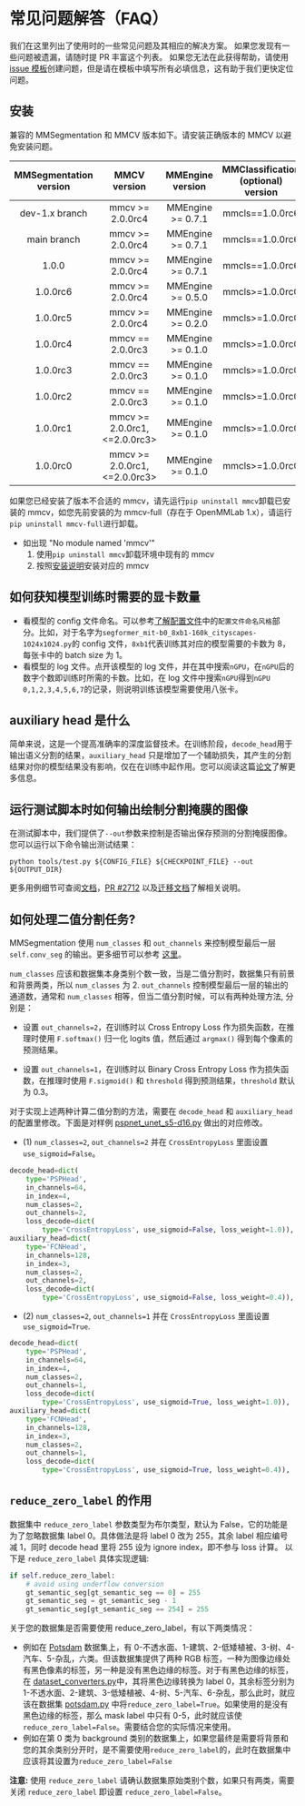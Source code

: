 # 常见问题解答（FAQ）

我们在这里列出了使用时的一些常见问题及其相应的解决方案。 如果您发现有一些问题被遗漏，请随时提 PR 丰富这个列表。 如果您无法在此获得帮助，请使用 [issue 模板](https://github.com/open-mmlab/mmsegmentation/blob/dev-1.x/.github/ISSUE_TEMPLATE/error-report.md/)创建问题，但是请在模板中填写所有必填信息，这有助于我们更快定位问题。

## 安装

兼容的 MMSegmentation 和 MMCV 版本如下。请安装正确版本的 MMCV 以避免安装问题。

| MMSegmentation version |          MMCV version          | MMEngine version  | MMClassification (optional) version | MMDetection (optional) version |
| :--------------------: | :----------------------------: | :---------------: | :---------------------------------: | :----------------------------: |
|     dev-1.x branch     |        mmcv >= 2.0.0rc4        | MMEngine >= 0.7.1 |           mmcls==1.0.0rc6           |         mmdet >= 3.0.0         |
|      main branch       |        mmcv >= 2.0.0rc4        | MMEngine >= 0.7.1 |           mmcls==1.0.0rc6           |         mmdet >= 3.0.0         |
|         1.0.0          |        mmcv >= 2.0.0rc4        | MMEngine >= 0.7.1 |           mmcls==1.0.0rc6           |         mmdet >= 3.0.0         |
|        1.0.0rc6        |        mmcv >= 2.0.0rc4        | MMEngine >= 0.5.0 |           mmcls>=1.0.0rc0           |       mmdet >= 3.0.0rc6        |
|        1.0.0rc5        |        mmcv >= 2.0.0rc4        | MMEngine >= 0.2.0 |           mmcls>=1.0.0rc0           |        mmdet>=3.0.0rc6         |
|        1.0.0rc4        |        mmcv == 2.0.0rc3        | MMEngine >= 0.1.0 |           mmcls>=1.0.0rc0           |  mmdet>=3.0.0rc4, \<=3.0.0rc5  |
|        1.0.0rc3        |        mmcv == 2.0.0rc3        | MMEngine >= 0.1.0 |           mmcls>=1.0.0rc0           |  mmdet>=3.0.0rc4, \<=3.0.0rc5  |
|        1.0.0rc2        |        mmcv == 2.0.0rc3        | MMEngine >= 0.1.0 |           mmcls>=1.0.0rc0           |  mmdet>=3.0.0rc4, \<=3.0.0rc5  |
|        1.0.0rc1        | mmcv >= 2.0.0rc1, \<=2.0.0rc3> | MMEngine >= 0.1.0 |           mmcls>=1.0.0rc0           |          Not required          |
|        1.0.0rc0        | mmcv >= 2.0.0rc1, \<=2.0.0rc3> | MMEngine >= 0.1.0 |           mmcls>=1.0.0rc0           |          Not required          |

如果您已经安装了版本不合适的 mmcv，请先运行`pip uninstall mmcv`卸载已安装的 mmcv，如您先前安装的为 mmcv-full（存在于 OpenMMLab 1.x），请运行`pip uninstall mmcv-full`进行卸载。

- 如出现 "No module named 'mmcv'"
  1. 使用`pip uninstall mmcv`卸载环境中现有的 mmcv
  2. 按照[安装说明](../get_started.md)安装对应的 mmcv

## 如何获知模型训练时需要的显卡数量

- 看模型的 config 文件命名。可以参考[了解配置文件](../user_guides/1_config.md)中的`配置文件命名风格`部分。比如，对于名字为`segformer_mit-b0_8xb1-160k_cityscapes-1024x1024.py`的 config 文件，`8xb1`代表训练其对应的模型需要的卡数为 8，每张卡中的 batch size 为 1。
- 看模型的 log 文件。点开该模型的 log 文件，并在其中搜索`nGPU`，在`nGPU`后的数字个数即训练时所需的卡数。比如，在 log 文件中搜索`nGPU`得到`nGPU 0,1,2,3,4,5,6,7`的记录，则说明训练该模型需要使用八张卡。

## auxiliary head 是什么

简单来说，这是一个提高准确率的深度监督技术。在训练阶段，`decode_head`用于输出语义分割的结果，`auxiliary_head` 只是增加了一个辅助损失，其产生的分割结果对你的模型结果没有影响，仅在在训练中起作用。您可以阅读这篇[论文](https://arxiv.org/pdf/1612.01105.pdf)了解更多信息。

## 运行测试脚本时如何输出绘制分割掩膜的图像

在测试脚本中，我们提供了`--out`参数来控制是否输出保存预测的分割掩膜图像。您可以运行以下命令输出测试结果：

```shell
python tools/test.py ${CONFIG_FILE} ${CHECKPOINT_FILE} --out ${OUTPUT_DIR}
```

更多用例细节可查阅[文档](https://github.com/open-mmlab/mmsegmentation/blob/dev-1.x/docs/zh_cn/user_guides/4_train_test.md#%E6%B5%8B%E8%AF%95%E5%B9%B6%E4%BF%9D%E5%AD%98%E5%88%86%E5%89%B2%E7%BB%93%E6%9E%9C)，[PR #2712](https://github.com/open-mmlab/mmsegmentation/pull/2712) 以及[迁移文档](https://github.com/open-mmlab/mmsegmentation/blob/dev-1.x/docs/zh_cn/migration/interface.md#%E6%B5%8B%E8%AF%95%E5%90%AF%E5%8A%A8)了解相关说明。

## 如何处理二值分割任务?

MMSegmentation 使用 `num_classes` 和 `out_channels` 来控制模型最后一层 `self.conv_seg` 的输出。更多细节可以参考 [这里](https://github.com/open-mmlab/mmsegmentation/blob/dev-1.x/mmseg/models/decode_heads/decode_head.py)。

`num_classes` 应该和数据集本身类别个数一致，当是二值分割时，数据集只有前景和背景两类，所以 `num_classes` 为 2. `out_channels` 控制模型最后一层的输出的通道数，通常和 `num_classes` 相等，但当二值分割时候，可以有两种处理方法, 分别是：

- 设置 `out_channels=2`，在训练时以 Cross Entropy Loss 作为损失函数，在推理时使用 `F.softmax()` 归一化 logits 值，然后通过 `argmax()` 得到每个像素的预测结果。

- 设置 `out_channels=1`，在训练时以 Binary Cross Entropy Loss 作为损失函数，在推理时使用 `F.sigmoid()` 和 `threshold` 得到预测结果，`threshold` 默认为 0.3。

对于实现上述两种计算二值分割的方法，需要在 `decode_head` 和 `auxiliary_head` 的配置里修改。下面是对样例 [pspnet_unet_s5-d16.py](https://github.com/open-mmlab/mmsegmentation/blob/dev-1.x/configs/_base_/models/pspnet_unet_s5-d16.py) 做出的对应修改。

- (1) `num_classes=2`, `out_channels=2` 并在 `CrossEntropyLoss` 里面设置 `use_sigmoid=False`。

```python
decode_head=dict(
    type='PSPHead',
    in_channels=64,
    in_index=4,
    num_classes=2,
    out_channels=2,
    loss_decode=dict(
        type='CrossEntropyLoss', use_sigmoid=False, loss_weight=1.0)),
auxiliary_head=dict(
    type='FCNHead',
    in_channels=128,
    in_index=3,
    num_classes=2,
    out_channels=2,
    loss_decode=dict(
        type='CrossEntropyLoss', use_sigmoid=False, loss_weight=0.4)),
```

- (2) `num_classes=2`, `out_channels=1` 并在 `CrossEntropyLoss` 里面设置 `use_sigmoid=True`.

```python
decode_head=dict(
    type='PSPHead',
    in_channels=64,
    in_index=4,
    num_classes=2,
    out_channels=1,
    loss_decode=dict(
        type='CrossEntropyLoss', use_sigmoid=True, loss_weight=1.0)),
auxiliary_head=dict(
    type='FCNHead',
    in_channels=128,
    in_index=3,
    num_classes=2,
    out_channels=1,
    loss_decode=dict(
        type='CrossEntropyLoss', use_sigmoid=True, loss_weight=0.4)),
```

## `reduce_zero_label` 的作用

数据集中 `reduce_zero_label` 参数类型为布尔类型，默认为 False，它的功能是为了忽略数据集 label 0。具体做法是将 label 0 改为 255，其余 label 相应编号减 1，同时 decode head 里将 255 设为 ignore index，即不参与 loss 计算。
以下是 `reduce_zero_label` 具体实现逻辑:

```python
if self.reduce_zero_label:
    # avoid using underflow conversion
    gt_semantic_seg[gt_semantic_seg == 0] = 255
    gt_semantic_seg = gt_semantic_seg - 1
    gt_semantic_seg[gt_semantic_seg == 254] = 255
```

关于您的数据集是否需要使用 reduce_zero_label，有以下两类情况：

- 例如在 [Potsdam](https://github.com/open-mmlab/mmsegmentation/blob/1.x/docs/en/user_guides/2_dataset_prepare.md#isprs-potsdam) 数据集上，有 0-不透水面、1-建筑、2-低矮植被、3-树、4-汽车、5-杂乱，六类。但该数据集提供了两种 RGB 标签，一种为图像边缘处有黑色像素的标签，另一种是没有黑色边缘的标签。对于有黑色边缘的标签，在 [dataset_converters.py](https://github.com/open-mmlab/mmsegmentation/blob/dev-1.x/tools/dataset_converters/potsdam.py)中，其将黑色边缘转换为 label 0，其余标签分别为 1-不透水面、2-建筑、3-低矮植被、4-树、5-汽车、6-杂乱，那么此时，就应该在数据集 [potsdam.py](https://github.com/open-mmlab/mmsegmentation/blob/ff95416c3b5ce8d62b9289f743531398efce534f/mmseg/datasets/potsdam.py#L23) 中将`reduce_zero_label=True`。如果使用的是没有黑色边缘的标签，那么 mask label 中只有 0-5，此时就应该使`reduce_zero_label=False`。需要结合您的实际情况来使用。
- 例如在第 0 类为 background 类别的数据集上，如果您最终是需要将背景和您的其余类别分开时，是不需要使用`reduce_zero_label`的，此时在数据集中应该将其设置为`reduce_zero_label=False`

**注意:** 使用 `reduce_zero_label` 请确认数据集原始类别个数，如果只有两类，需要关闭 `reduce_zero_label` 即设置 `reduce_zero_label=False`。

